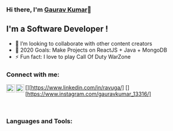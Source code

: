 ### Hi there, I'm <a href="https://www.linkedin.com/in/ravuga/"><b>Gaurav Kumar</b></a>👋

## I'm a Software Developer !
- 👯 I’m looking to collaborate with other content creators
- 🥅 2020 Goals: Make Projects on ReactJS + Java + MongoDB
- ⚡ Fun fact: I love to play Call Of Duty WarZone 

### Connect with me:
[<img align="left" alt="ravuga | LinkedIn" width="22px" src="https://cdn.jsdelivr.net/npm/simple-icons@v3/icons/linkedin.svg" />][https://www.linkedin.com/in/ravuga/]
[<img align="left" alt="ravuga | Instagram" width="22px" src="https://cdn.jsdelivr.net/npm/simple-icons@v3/icons/instagram.svg" />][https://www.instagram.com/gauravkumar_13316/]

<br />

### Languages and Tools:

<br />
<br />

